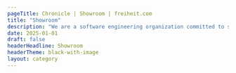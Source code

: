 ```yaml
---
pageTitle: Chronicle | Showroom | freiheit.com
title: "Showroom"
description: "We are a software engineering organization committed to sharing our knowledge. Here, we showcase articles, case studies and insights on our way of working."
date: 2025-01-01
draft: false
headerHeadline: Showroom
headerTheme: black-with-image
layout: category
---
```

